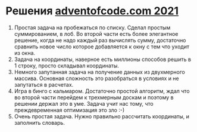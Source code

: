 # Решения [adventofcode.com 2021](https://adventofcode.com/2021/)


1. Простая задача на пробежаться по списку. Сделал простым суммированием, в лоб. 
   Во второй части есть более элегантное решение, когда не надо каждый раз вычислять
   сумму, достаточно сравнить новое число которое добавляется к окну с 
   тем что уходит из окна.
2. Задача на координаты, наверное есть миллионы способов решить в 1 строку, 
   просто складывал координаты.
3. Немного запутанная задача на получение данных из двухмерного массива. 
   Основная сложность это разобраться в условиях и не запутаться в расчетах.
4. Игра в бинго с кальмаром. Достаточно простой алгоритм, ждал что во второй части 
   перейдем к трехмерным доскам и поэтому в решении держал это в уме. Задача учит нас 
   тому, что преждевременная оптимизация это зло :-)
5. Очень простая задача. Нужно правильно рассчитать координаты, и заполнить словарь.
   
